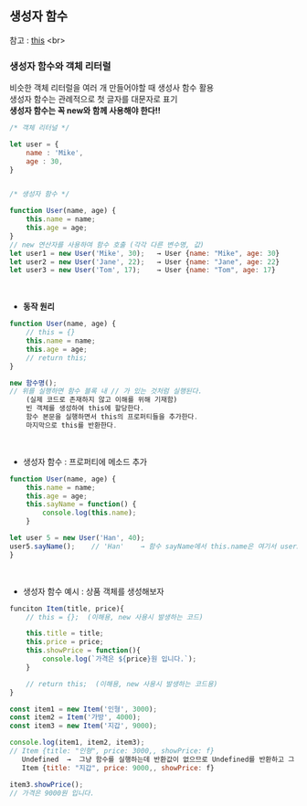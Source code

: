## 생성자 함수
참고 : [this](https://github.com/Son-Sumin/react-notes/blob/main/Javascript%20Basic/13Javascript%20Basic(%EA%B0%9D%EC%B2%B4(Object)_method%2C%20this).md)
<br>

### 생성자 함수와 객체 리터럴
비슷한 객체 리터럴을 여러 개 만들어야할 때 생성사 함수 활용   
생성자 함수는 관례적으로 첫 글자를 대문자로 표기   
**생성자 함수는 꼭 new와 함께 사용해야 한다!!**
``` Javascript
/* 객체 리터널 */

let user = {
    name : 'Mike',
    age : 30,
}


/* 생성자 함수 */

function User(name, age) {
    this.name = name;
    this.age = age;
}
// new 연산자를 사용하여 함수 호출 (각각 다른 변수명, 값)
let user1 = new User('Mike', 30);   → User {name: "Mike", age: 30}
let user2 = new User('Jane', 22);   → User {name: "Jane", age: 22}
let user3 = new User('Tom', 17);    → User {name: "Tom", age: 17}
```
<br>

- **동작 원리**
``` Javascript
function User(name, age) {
    // this = {}
    this.name = name;
    this.age = age;
    // return this;
}

new 함수명();
// 위를 실행하면 함수 블록 내 // 가 있는 것처럼 실행된다.
    (실제 코드로 존재하지 않고 이해를 위해 기재함)
    빈 객체를 생성하여 this에 할당한다.
    함수 본문을 실행하면서 this의 프로퍼티들을 추가한다.
    마지막으로 this를 반환한다.
```
<br>

- 생성자 함수 : 프로퍼티에 메소드 추가
``` Javascript
function User(name, age) {
    this.name = name;
    this.age = age;
    this.sayName = function() {
        console.log(this.name);
    }

let user 5 = new User('Han', 40);
user5.sayName();    // 'Han'    → 함수 sayName에서 this.name은 여기서 user5 의미함
}
```
<br>

- 생성자 함수 예시 : 상품 객체를 생성해보자
``` Javascript
funciton Item(title, price){
    // this = {};  (이해용, new 사용시 발생하는 코드)

    this.title = title;
    this.price = price;
    this.showPrice = function(){
        console.log(`가격은 ${price}원 입니다.`);
    }

    // return this;  (이해용, new 사용시 발생하는 코드용)
}

const item1 = new Item('인형', 3000);
const item2 = Item('가방', 4000);
const item3 = new Item('지갑', 9000);

console.log(item1, item2, item3);
// Item {title: "인형", price: 3000,, showPrice: f}
   Undefined  →  그냥 함수를 실행하는데 반환값이 없으므로 Undefined를 반환하고 그 값이 item2로 들어감
   Item {title: "지갑", price: 9000,, showPrice: f}

item3.showPrice();
// 가격은 9000원 입니다.
```
